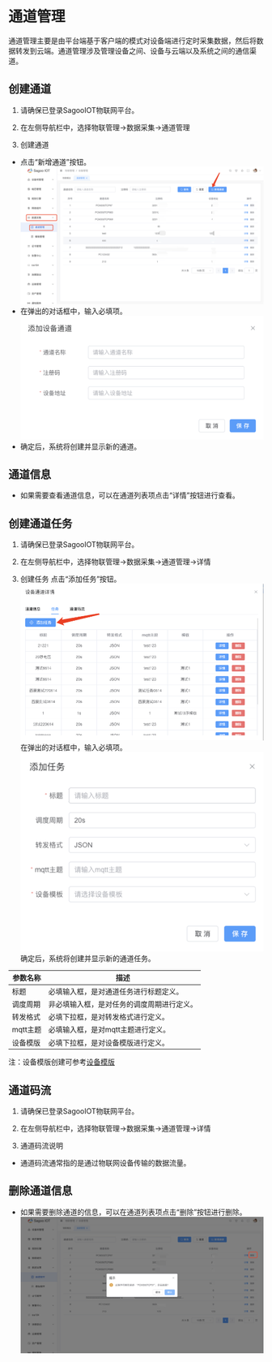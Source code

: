 # 通道管理

通道管理主要是由平台端基于客户端的模式对设备端进行定时采集数据，然后将数据转发到云端。通道管理涉及管理设备之间、设备与云端以及系统之间的通信渠道。

## 创建通道

1. 请确保已登录SagooIOT物联网平台。

2. 在左侧导航栏中，选择物联管理->数据采集->通道管理

3. 创建通道
* 点击“新增通道”按钮。
  ![新增通道按钮](./img/channel-management/add-channel-button.png)
* 在弹出的对话框中，输入必填项。
  ![新增通道](./img/channel-management/add-channel.png)
* 确定后，系统将创建并显示新的通道。

## 通道信息

* 如果需要查看通道信息，可以在通道列表项点击“详情”按钮进行查看。

## 创建通道任务

1. 请确保已登录SagooIOT物联网平台。

2. 在左侧导航栏中，选择物联管理->数据采集->通道管理->详情

3. 创建任务
点击“添加任务”按钮。
  ![添加任务按钮](./img/channel-management/add-task-button.png)
在弹出的对话框中，输入必填项。
  ![添加任务](./img/channel-management/add-task.png)
确定后，系统将创建并显示新的通道任务。

| 参数名称   | 描述                    |
|--------|-----------------------|
| 标题     | 必填输入框，是对通道任务进行标题定义。   |
| 调度周期   | 非必填输入框，是对任务的调度周期进行定义。 |
| 转发格式   | 必填下拉框，是对转发格式进行定义。     |
| mqtt主题 | 必填输入框，是对mqtt主题进行定义。   |
| 设备模版   | 必填下拉框，是对设备模版进行定义。     |
注：设备模版创建可参考[设备模版](./template-management.md)

## 通道码流

1. 请确保已登录SagooIOT物联网平台。

2. 在左侧导航栏中，选择物联管理->数据采集->通道管理->详情

3. 通道码流说明

* 通道码流通常指的是通过物联网设备传输的数据流量。

## 删除通道信息

* 如果需要删除通道的信息，可以在通道列表项点击“删除”按钮进行删除。
  ![删除通道](./img/channel-management/delete-channel.png)



